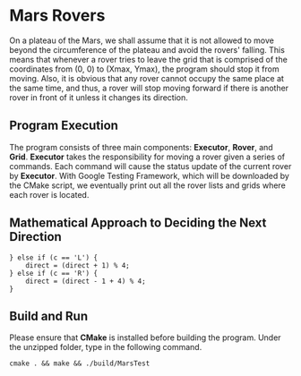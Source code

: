 # Mars Rovers

On a plateau of the Mars, we shall assume that it is not allowed to move beyond the circumference of the plateau and avoid the rovers' falling. This means that whenever a rover tries to leave the grid that is comprised of the coordinates from (0, 0) to (Xmax, Ymax), the program should stop it from moving. Also, it is obvious that any rover cannot occupy the same place at the same time, and thus, a rover will stop moving forward if there is another rover in front of it unless it changes its direction.

## Program Execution

The program consists of three main components: **Executor**, **Rover**, and **Grid**.
**Executor** takes the responsibility for moving a rover given a series of commands. Each command will cause the status update of the current rover by **Executor**. With Google Testing Framework, which will be downloaded by the CMake script, we eventually print out all the rover lists and grids where each rover is located.

## Mathematical Approach to Deciding the Next Direction

```
} else if (c == 'L') {
    direct = (direct + 1) % 4;
} else if (c == 'R') {
    direct = (direct - 1 + 4) % 4;
}
```

## Build and Run

Please ensure that **CMake** is installed before building the program.
Under the unzipped folder, type in the following command.

```
cmake . && make && ./build/MarsTest
```

